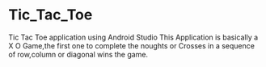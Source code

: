 # Tic_Tac_Toe
Tic Tac Toe application using Android Studio
This Application is basically a X O Game,the first one to complete the noughts or Crosses in a sequence of row,column or diagonal wins the game.
